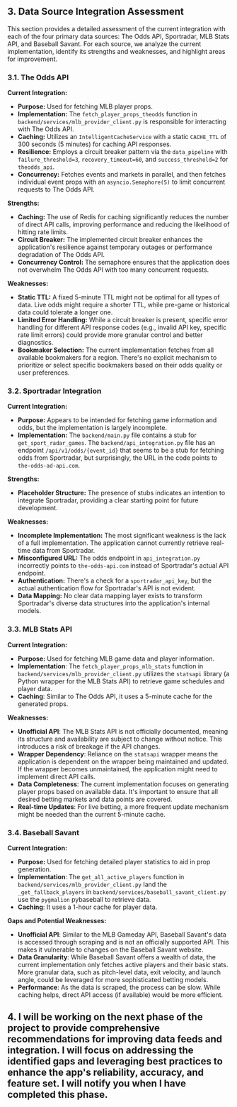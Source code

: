 
## 3. Data Source Integration Assessment

This section provides a detailed assessment of the current integration with each of the four primary data sources: The Odds API, Sportradar, MLB Stats API, and Baseball Savant. For each source, we analyze the current implementation, identify its strengths and weaknesses, and highlight areas for improvement.

### 3.1. The Odds API

**Current Integration:**

- **Purpose:** Used for fetching MLB player props.
- **Implementation:** The `fetch_player_props_theodds` function in `backend/services/mlb_provider_client.py` is responsible for interacting with The Odds API.
- **Caching:** Utilizes an `IntelligentCacheService` with a static `CACHE_TTL` of 300 seconds (5 minutes) for caching API responses.
- **Resilience:** Employs a circuit breaker pattern via the `data_pipeline` with `failure_threshold=3`, `recovery_timeout=60`, and `success_threshold=2` for `theodds_api`.
- **Concurrency:** Fetches events and markets in parallel, and then fetches individual event props with an `asyncio.Semaphore(5)` to limit concurrent requests to The Odds API.

**Strengths:**

- **Caching:** The use of Redis for caching significantly reduces the number of direct API calls, improving performance and reducing the likelihood of hitting rate limits.
- **Circuit Breaker:** The implemented circuit breaker enhances the application's resilience against temporary outages or performance degradation of The Odds API.
- **Concurrency Control:** The semaphore ensures that the application does not overwhelm The Odds API with too many concurrent requests.

**Weaknesses:**

- **Static TTL:** A fixed 5-minute TTL might not be optimal for all types of data. Live odds might require a shorter TTL, while pre-game or historical data could tolerate a longer one.
- **Limited Error Handling:** While a circuit breaker is present, specific error handling for different API response codes (e.g., invalid API key, specific rate limit errors) could provide more granular control and better diagnostics.
- **Bookmaker Selection:** The current implementation fetches from all available bookmakers for a region. There's no explicit mechanism to prioritize or select specific bookmakers based on their odds quality or user preferences.

### 3.2. Sportradar Integration

**Current Integration:**

- **Purpose:** Appears to be intended for fetching game information and odds, but the implementation is largely incomplete.
- **Implementation:** The `backend/main.py` file contains a stub for `get_sport_radar_games`. The `backend/api_integration.py` file has an endpoint `/api/v1/odds/{event_id}` that seems to be a stub for fetching odds from Sportradar, but surprisingly, the URL in the code points to `the-odds-ad-api.com`.

**Strengths:**

- **Placeholder Structure:** The presence of stubs indicates an intention to integrate Sportradar, providing a clear starting point for future development.

**Weaknesses:**

- **Incomplete Implementation:** The most significant weakness is the lack of a full implementation. The application cannot currently retrieve real-time data from Sportradar.
- **Misconfigured URL:** The odds endpoint in `api_integration.py` incorrectly points to `the-odds-api.com` instead of Sportradar's actual API endpoint.
- **Authentication:** There's a check for a `sportradar_api_key`, but the actual authentication flow for Sportradar's API is not evident.
- **Data Mapping:** No clear data mapping layer exists to transform Sportradar's diverse data structures into the application's internal models.

### 3.3. MLB Stats API

**Current Integration:**

- **Purpose:** Used for fetching MLB game data and player information.
- **Implementation**: The `fetch_player_props_mlb_stats` function in `backend/services/mlb_provider_client.py` utilizes the `statsapi` library (a Python wrapper for the MLB Stats API) to retrieve game schedules and player data.
- **Caching**: Similar to The Odds API, it uses a 5-minute cache for the generated props.

**Weaknesses:**

- **Unofficial API**: The MLB Stats API is not officially documented, meaning its structure and availability are subject to change without notice. This introduces a risk of breakage if the API changes.
- **Wrapper Dependency**: Reliance on the `statsapi` wrapper means the application is dependent on the wrapper being maintained and updated. If the wrapper becomes unmaintained, the application might need to implement direct API calls.
- **Data Completeness**: The current implementation focuses on generating player props based on available data. It's important to ensure that all desired betting markets and data points are covered.
- **Real-time Updates**: For live betting, a more frequent update mechanism might be needed than the current 5-minute cache.

### 3.4. Baseball Savant

**Current Integration:**

- **Purpose:** Used for fetching detailed player statistics to aid in prop generation.
- **Implementation**: The `get_all_active_players` function in `backend/services/mlb_provider_client.py` Iand the `_get_fallback_players` in `backend/services/baseball_savant_client.py` use the `pygmalion` pybaseball to retrieve data.
- **Caching**: It uses a 1-hour cache for player data.

**Gaps and Potential Weaknesses:**

- **Unofficial API**: Similar to the MLB Gameday API, Baseball Savant's data is accessed through scraping and is not an officially supported API. This makes it vulnerable to changes on the Baseball Savant website.
- **Data Granularity**: While Baseball Savant offers a wealth of data, the current implementation only fetches active players and their basic stats. More granular data, such as pitch-level data, exit velocity, and launch angle, could be leveraged for more sophisticated betting models.
- **Performance**: As the data is scraped, the process can be slow. While caching helps, direct API access (if available) would be more efficient.

## 4. I will be working on the next phase of the project to provide comprehensive recommendations for improving data feeds and integration. I will focus on addressing the identified gaps and leveraging best practices to enhance the app's reliability, accuracy, and feature set. I will notify you when I have completed this phase.

